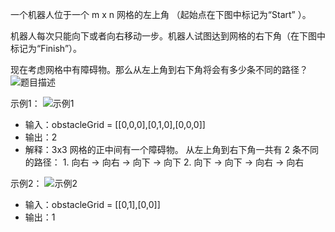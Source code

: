 一个机器人位于一个 m x n 网格的左上角 （起始点在下图中标记为“Start” ）。

机器人每次只能向下或者向右移动一步。机器人试图达到网格的右下角（在下图中标记为“Finish”）。

现在考虑网格中有障碍物。那么从左上角到右下角将会有多少条不同的路径？
![题目描述](https://code-thinking-1253855093.file.myqcloud.com/pics/20210111204901338.png)

示例1：
![示例1](https://assets.leetcode.com/uploads/2020/11/04/robot1.jpg)
- 输入：obstacleGrid = [[0,0,0],[0,1,0],[0,0,0]]
- 输出：2
- 解释：3x3 网格的正中间有一个障碍物。
        从左上角到右下角一共有 2 条不同的路径：
        1. 向右 -> 向右 -> 向下 -> 向下
        2. 向下 -> 向下 -> 向右 -> 向右

示例2：
![示例2](https://assets.leetcode.com/uploads/2020/11/04/robot2.jpg)
- 输入：obstacleGrid = [[0,1],[0,0]]
- 输出：1
